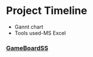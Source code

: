 # Project Timeline
* Gannt chart
* Tools used-MS Excel


### [GameBoardSS](https://user-images.githubusercontent.com/88818462/160601416-d15b0694-5a3e-47fa-b085-f8abc6296969.png)

